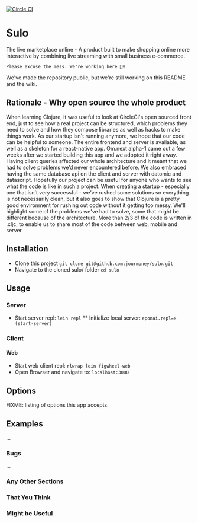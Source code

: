 [![Circle CI](https://circleci.com/gh/jourmoney/sulo.svg?style=shield&circle-token=d51f6b92f4dfb834f78b6550371a0588aa39d572)](https://circleci.com/gh/jourmoney/sulo)
# Sulo
The live marketplace online - A product built to make shopping online more interactive by combining live streaming with small business e-commerce.

```
Please excuse the mess. We're working here 👷‍♀️
```

We've made the repository public, but we're still working on this README and the wiki.

## Rationale - Why open source the whole product

When learning Clojure, it was useful to look at CircleCI's open sourced front end, just to see how a real project can be structured, which problems they need to solve and how they compose libraries as well as hacks to make things work. As our startup isn't running anymore, we hope that our code can be helpful to someone. The entire frontend and server is available, as well as a skeleton for a react-native app.
Om.next alpha-1 came out a few weeks after we started building this app and we adopted it right away. Having client queries affected our whole architecture and it meant that we had to solve problems we’d never encountered before. We also embraced having the same database api on the client and server with datomic and datascript. Hopefully our project can be useful for anyone who wants to see what the code is like in such a project. When creating a startup - especially one that isn’t very successful - we’ve rushed some solutions so everything is not necessarily clean, but it also goes to show that Clojure is a pretty good environment for rushing out code without it getting too messy.
We'll highlight some of the problems we've had to solve, some that might be different because of the architecture. More than 2/3 of the code is written in .cljc, to enable us to share most of the code between web, mobile and server.


## Installation

* Clone this project ```git clone git@github.com:jourmoney/sulo.git```
* Navigate to the cloned sulo/ folder ```cd sulo```

## Usage
### Server
* Start server repl: ```lein repl```
** Initialize local server: ```eponai.repl=> (start-server)```

### Client
#### Web
* Start web client repl: ```rlwrap lein figwheel-web```
* Open Browser and navigate to: ```localhost:3000```

## Options

FIXME: listing of options this app accepts.

## Examples

...

### Bugs

...

### Any Other Sections
### That You Think
### Might be Useful

